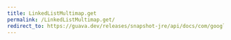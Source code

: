 ```yaml
---
title: LinkedListMultimap.get
permalink: /LinkedListMultimap.get/
redirect_to: https://guava.dev/releases/snapshot-jre/api/docs/com/google/common/collect/LinkedListMultimap.html#get-K-
---
```

